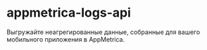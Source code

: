 # appmetrica-logs-api
Выгружайте неагрегированные данные, собранные для вашего мобильного приложения в AppMetrica.
